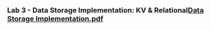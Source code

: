 ### Lab 3 - Data Storage Implementation: KV & Relational[Data Storage Implementation.pdf](https://github.com/ashwin1609/CloudComputing-Milestone3/files/8312733/Data.Storage.Implementation.pdf)
